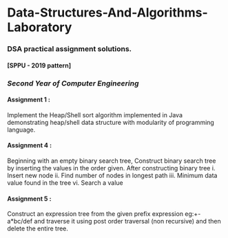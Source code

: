 # Data-Structures-And-Algorithms-Laboratory
### DSA practical assignment solutions.
#### [SPPU - 2019 pattern]
### *Second Year of Computer Engineering*

#### Assignment 1 : 
Implement the Heap/Shell sort algorithm implemented in Java demonstrating heap/shell data structure with modularity of programming language.

#### Assignment 4 : 
Beginning with an empty binary search tree, Construct binary search tree by inserting the values in the order given. After constructing  binary tree 
i. Insert new node
ii. Find number of nodes in longest path
iii. Minimum data value found in the tree
vi. Search a value

#### Assignment 5 :
Construct an expression tree from the given prefix expression eg:+-a*bc/def and traverse it using post order traversal (non recursive) and then delete the entire tree.


